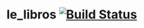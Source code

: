 # le_libros [![Build Status](https://app.bitrise.io/app/ff6e7cfa57ea1599/status.svg?token=c7fElsTTaKUDZN6elmR75w&branch=master)](https://app.bitrise.io/app/ff6e7cfa57ea1599)
